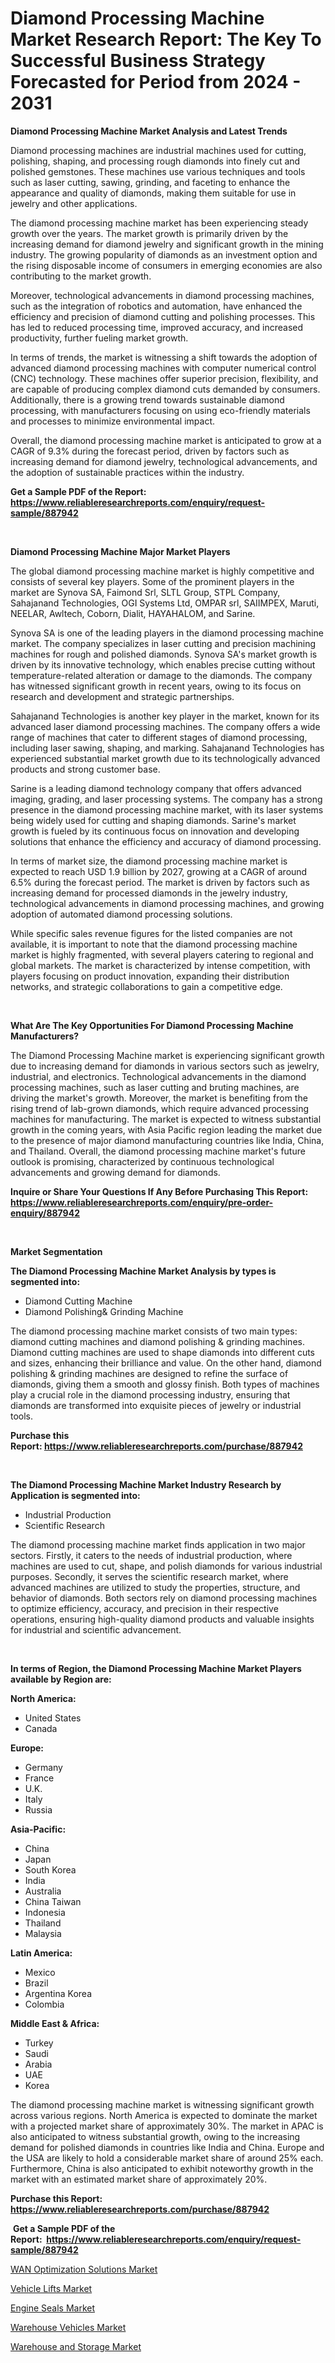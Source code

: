 <p><h1>Diamond Processing Machine Market Research Report: The Key To Successful Business Strategy Forecasted for Period from 2024 - 2031</h1></p><p><strong>Diamond Processing Machine Market Analysis and Latest Trends</strong></p>
<p><p>Diamond processing machines are industrial machines used for cutting, polishing, shaping, and processing rough diamonds into finely cut and polished gemstones. These machines use various techniques and tools such as laser cutting, sawing, grinding, and faceting to enhance the appearance and quality of diamonds, making them suitable for use in jewelry and other applications.</p><p>The diamond processing machine market has been experiencing steady growth over the years. The market growth is primarily driven by the increasing demand for diamond jewelry and significant growth in the mining industry. The growing popularity of diamonds as an investment option and the rising disposable income of consumers in emerging economies are also contributing to the market growth.</p><p>Moreover, technological advancements in diamond processing machines, such as the integration of robotics and automation, have enhanced the efficiency and precision of diamond cutting and polishing processes. This has led to reduced processing time, improved accuracy, and increased productivity, further fueling market growth.</p><p>In terms of trends, the market is witnessing a shift towards the adoption of advanced diamond processing machines with computer numerical control (CNC) technology. These machines offer superior precision, flexibility, and are capable of producing complex diamond cuts demanded by consumers. Additionally, there is a growing trend towards sustainable diamond processing, with manufacturers focusing on using eco-friendly materials and processes to minimize environmental impact.</p><p>Overall, the diamond processing machine market is anticipated to grow at a CAGR of 9.3% during the forecast period, driven by factors such as increasing demand for diamond jewelry, technological advancements, and the adoption of sustainable practices within the industry.</p></p>
<p><strong>Get a Sample PDF of the Report:&nbsp; <a href="https://www.reliableresearchreports.com/enquiry/request-sample/887942">https://www.reliableresearchreports.com/enquiry/request-sample/887942</a></strong></p>
<p>&nbsp;</p>
<p><strong>Diamond Processing Machine Major Market Players</strong></p>
<p><p>The global diamond processing machine market is highly competitive and consists of several key players. Some of the prominent players in the market are Synova SA, Faimond Srl, SLTL Group, STPL Company, Sahajanand Technologies, OGI Systems Ltd, OMPAR srl, SAIIMPEX, Maruti, NEELAR, Awltech, Coborn, Dialit, HAYAHALOM, and Sarine.</p><p>Synova SA is one of the leading players in the diamond processing machine market. The company specializes in laser cutting and precision machining machines for rough and polished diamonds. Synova SA's market growth is driven by its innovative technology, which enables precise cutting without temperature-related alteration or damage to the diamonds. The company has witnessed significant growth in recent years, owing to its focus on research and development and strategic partnerships.</p><p>Sahajanand Technologies is another key player in the market, known for its advanced laser diamond processing machines. The company offers a wide range of machines that cater to different stages of diamond processing, including laser sawing, shaping, and marking. Sahajanand Technologies has experienced substantial market growth due to its technologically advanced products and strong customer base.</p><p>Sarine is a leading diamond technology company that offers advanced imaging, grading, and laser processing systems. The company has a strong presence in the diamond processing machine market, with its laser systems being widely used for cutting and shaping diamonds. Sarine's market growth is fueled by its continuous focus on innovation and developing solutions that enhance the efficiency and accuracy of diamond processing.</p><p>In terms of market size, the diamond processing machine market is expected to reach USD 1.9 billion by 2027, growing at a CAGR of around 6.5% during the forecast period. The market is driven by factors such as increasing demand for processed diamonds in the jewelry industry, technological advancements in diamond processing machines, and growing adoption of automated diamond processing solutions.</p><p>While specific sales revenue figures for the listed companies are not available, it is important to note that the diamond processing machine market is highly fragmented, with several players catering to regional and global markets. The market is characterized by intense competition, with players focusing on product innovation, expanding their distribution networks, and strategic collaborations to gain a competitive edge.</p></p>
<p>&nbsp;</p>
<p><strong>What Are The Key Opportunities For Diamond Processing Machine Manufacturers?</strong></p>
<p><p>The Diamond Processing Machine market is experiencing significant growth due to increasing demand for diamonds in various sectors such as jewelry, industrial, and electronics. Technological advancements in the diamond processing machines, such as laser cutting and bruting machines, are driving the market's growth. Moreover, the market is benefiting from the rising trend of lab-grown diamonds, which require advanced processing machines for manufacturing. The market is expected to witness substantial growth in the coming years, with Asia Pacific region leading the market due to the presence of major diamond manufacturing countries like India, China, and Thailand. Overall, the diamond processing machine market's future outlook is promising, characterized by continuous technological advancements and growing demand for diamonds.</p></p>
<p><strong>Inquire or Share Your Questions If Any Before Purchasing This Report: <a href="https://www.reliableresearchreports.com/enquiry/pre-order-enquiry/887942">https://www.reliableresearchreports.com/enquiry/pre-order-enquiry/887942</a></strong></p>
<p>&nbsp;</p>
<p><strong>Market Segmentation</strong></p>
<p><strong>The Diamond Processing Machine Market Analysis by types is segmented into:</strong></p>
<p><ul><li>Diamond Cutting Machine</li><li>Diamond Polishing& Grinding Machine</li></ul></p>
<p><p>The diamond processing machine market consists of two main types: diamond cutting machines and diamond polishing & grinding machines. Diamond cutting machines are used to shape diamonds into different cuts and sizes, enhancing their brilliance and value. On the other hand, diamond polishing & grinding machines are designed to refine the surface of diamonds, giving them a smooth and glossy finish. Both types of machines play a crucial role in the diamond processing industry, ensuring that diamonds are transformed into exquisite pieces of jewelry or industrial tools.</p></p>
<p><strong>Purchase this Report:&nbsp;<a href="https://www.reliableresearchreports.com/purchase/887942">https://www.reliableresearchreports.com/purchase/887942</a></strong></p>
<p>&nbsp;</p>
<p><strong>The Diamond Processing Machine Market Industry Research by Application is segmented into:</strong></p>
<p><ul><li>Industrial Production</li><li>Scientific Research</li></ul></p>
<p><p>The diamond processing machine market finds application in two major sectors. Firstly, it caters to the needs of industrial production, where machines are used to cut, shape, and polish diamonds for various industrial purposes. Secondly, it serves the scientific research market, where advanced machines are utilized to study the properties, structure, and behavior of diamonds. Both sectors rely on diamond processing machines to optimize efficiency, accuracy, and precision in their respective operations, ensuring high-quality diamond products and valuable insights for industrial and scientific advancement.</p></p>
<p>&nbsp;</p>
<p><strong>In terms of Region, the Diamond Processing Machine Market Players available by Region are:</strong></p>
<p>
    <p> <strong> North America: </strong>
        <ul>
            <li>United States</li>
            <li>Canada</li>
        </ul>
        </p> 
    <p> <strong> Europe: </strong>
        <ul>
            <li>Germany</li>
            <li>France</li>
            <li>U.K.</li>
            <li>Italy</li>
            <li>Russia</li>
        </ul>
        </p> 
    <p> <strong> Asia-Pacific: </strong>
        <ul>
            <li>China</li>
            <li>Japan</li>
            <li>South Korea</li>
            <li>India</li>
            <li>Australia</li>
            <li>China Taiwan</li>
            <li>Indonesia</li>
            <li>Thailand</li>
            <li>Malaysia</li>
        </ul>
        </p> 
    <p> <strong> Latin America: </strong>
        <ul>
            <li>Mexico</li>
            <li>Brazil</li>
            <li>Argentina Korea</li>
            <li>Colombia</li>
        </ul>
        </p> 
    <p> <strong> Middle East & Africa: </strong>
        <ul>
            <li>Turkey</li>
            <li>Saudi</li>
            <li>Arabia</li>
            <li>UAE</li>
            <li>Korea</li>
        </ul>
    </p>
    </p>
<p><p>The diamond processing machine market is witnessing significant growth across various regions. North America is expected to dominate the market with a projected market share of approximately 30%. The market in APAC is also anticipated to witness substantial growth, owing to the increasing demand for polished diamonds in countries like India and China. Europe and the USA are likely to hold a considerable market share of around 25% each. Furthermore, China is also anticipated to exhibit noteworthy growth in the market with an estimated market share of approximately 20%.</p></p>
<p><strong>Purchase this Report: <a href="https://www.reliableresearchreports.com/purchase/887942">https://www.reliableresearchreports.com/purchase/887942</a></strong></p>
<p>&nbsp;<strong>Get a Sample PDF of the Report:&nbsp;&nbsp;<a href="https://www.reliableresearchreports.com/enquiry/request-sample/887942">https://www.reliableresearchreports.com/enquiry/request-sample/887942</a></strong></p>
<p><strong></strong></p>
<p><p><a href="https://medium.com/p/1e0d9643a1e6/edit">WAN Optimization Solutions Market</a></p><p><a href="https://github.com/gaydyna/Market-Research-Report-List-2/blob/main/vehicle-lifts-market.md">Vehicle Lifts Market</a></p><p><a href="https://github.com/amonskiyk/Market-Research-Report-List-2/blob/main/engine-seals-market.md">Engine Seals Market</a></p><p><a href="https://medium.com/p/4aafb8a9d7c8/edit">Warehouse Vehicles Market</a></p><p><a href="https://medium.com/p/e2872466b4d2/edit">Warehouse and Storage Market</a></p></p>